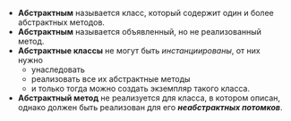 * **Абстрактным** называется класс, который содержит один и более абстрактных методов. 
* **Абстрактным** называется объявленный, но не реализованный метод. 
* **Абстрактные классы** не могут быть *инстанциированы*, от них нужно
  * унаследовать 
  * реализовать все их абстрактные методы
  * и только тогда можно создать экземпляр такого класса.
* **Абстрактный метод** не реализуется для класса, в котором описан, однако должен быть реализован для его ***неабстрактных потомков***.